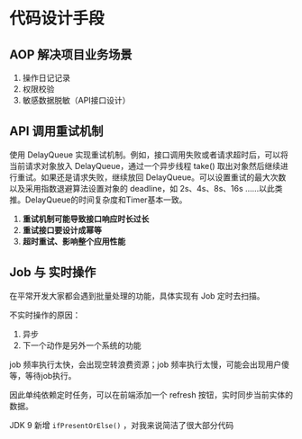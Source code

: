 # 代码设计手段

## AOP 解决项目业务场景

1. 操作日记记录
2. 权限校验
3. 敏感数据脱敏（API接口设计）

## API 调用重试机制

使用 DelayQueue  实现重试机制。例如，接口调用失败或者请求超时后，可以将当前请求对象放入 DelayQueue，通过一个异步线程 take() 取出对象然后继续进行重试。如果还是请求失败，继续放回 DelayQueue。可以设置重试的最大次数以及采用指数退避算法设置对象的 deadline，如 2s、4s、8s、16s ……以此类推。DelayQueue的时间复杂度和Timer基本一致。

1. **重试机制可能导致接口响应时长过长**
2. **重试接口要设计成幂等**
3. **超时重试、影响整个应用性能**

## Job 与 实时操作

在平常开发大家都会遇到批量处理的功能，具体实现有 Job 定时去扫描。

不实时操作的原因：

1. 异步
2. 下一个动作是另外一个系统的功能

job 频率执行太快，会出现空转浪费资源；job 频率执行太慢，可能会出现用户傻等，等待job执行。

因此单纯依赖定时任务，可以在前端添加一个 refresh 按钮，实时同步当前实体的数据。





JDK 9 新增 `ifPresentOrElse()` ，对我来说简洁了很大部分代码

